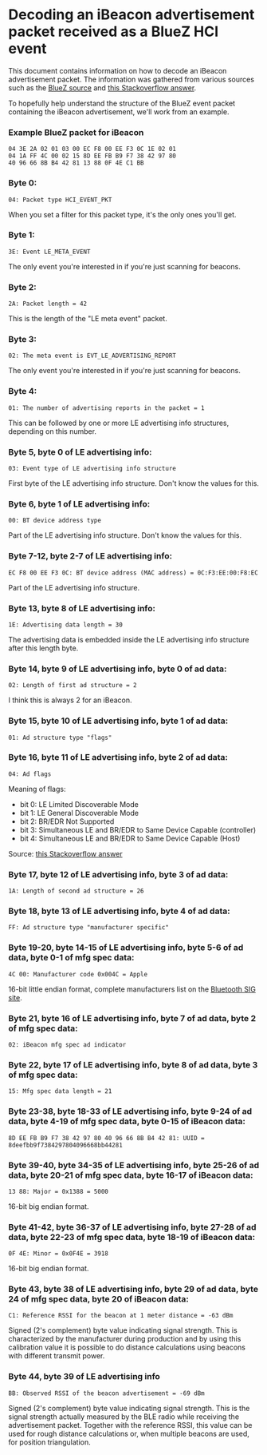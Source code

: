# Decoding an iBeacon advertisement packet received as a BlueZ HCI event

This document contains information on how to decode an iBeacon advertisement packet.  The information was gathered from various sources such as the [BlueZ source](http://www.bluez.org/download/) and [this Stackoverflow answer](http://stackoverflow.com/questions/18906988/what-is-the-ibeacon-bluetooth-profile/19040616#19040616).

To hopefully help understand the structure of the BlueZ event packet containing the iBeacon advertisement, we'll work from an example.

### Example BlueZ packet for iBeacon

```
04 3E 2A 02 01 03 00 EC F8 00 EE F3 0C 1E 02 01
04 1A FF 4C 00 02 15 8D EE FB B9 F7 38 42 97 80
40 96 66 8B B4 42 81 13 88 0F 4E C1 BB
```

### Byte 0:
```
04: Packet type HCI_EVENT_PKT
```

When you set a filter for this packet type, it's the only ones you'll get.

### Byte 1:
```
3E: Event LE_META_EVENT
```

The only event you're interested in if you're just scanning for beacons.

### Byte 2:
```
2A: Packet length = 42
```

This is the length of the "LE meta event" packet.

### Byte 3:
```
02: The meta event is EVT_LE_ADVERTISING_REPORT
```

The only event you're interested in if you're just scanning for beacons.

### Byte 4:
```
01: The number of advertising reports in the packet = 1
```

This can be followed by one or more LE advertising info structures,
depending on this number.

### Byte 5, byte 0 of LE advertising info:
```
03: Event type of LE advertising info structure
```

First byte of the LE advertising info structure. Don't know the values for
this.

### Byte 6, byte 1 of LE advertising info:
```
00: BT device address type
```

Part of the LE advertising info structure. Don't know the values for this.

### Byte 7-12, byte 2-7 of LE advertising info:
```
EC F8 00 EE F3 0C: BT device address (MAC address) = 0C:F3:EE:00:F8:EC
```

Part of the LE advertising info structure.

### Byte 13, byte 8 of LE advertising info:
```
1E: Advertising data length = 30
```

The advertising data is embedded inside the LE advertising info structure
after this length byte.

### Byte 14, byte 9 of LE advertising info, byte 0 of ad data:
```
02: Length of first ad structure = 2
```

I think this is always 2 for an iBeacon.

### Byte 15, byte 10 of LE advertising info, byte 1 of ad data:
```
01: Ad structure type "flags"
```

### Byte 16, byte 11 of LE advertising info, byte 2 of ad data:
```
04: Ad flags
```

Meaning of flags:
* bit 0: LE Limited Discoverable Mode
* bit 1: LE General Discoverable Mode
* bit 2: BR/EDR Not Supported
* bit 3: Simultaneous LE and BR/EDR to Same Device Capable (controller)
* bit 4: Simultaneous LE and BR/EDR to Same Device Capable (Host)

Source: [this Stackoverflow answer](http://stackoverflow.com/questions/18906988/what-is-the-ibeacon-bluetooth-profile/19040616#19040616)

### Byte 17, byte 12 of LE advertising info, byte 3 of ad data:
```
1A: Length of second ad structure = 26
```

### Byte 18, byte 13 of LE advertising info, byte 4 of ad data:
```
FF: Ad structure type "manufacturer specific"
```

### Byte 19-20, byte 14-15 of LE advertising info, byte 5-6 of ad data, byte 0-1 of mfg spec data:
```
4C 00: Manufacturer code 0x004C = Apple
```

16-bit little endian format, complete manufacturers list on the [Bluetooth SIG site](https://www.bluetooth.org/en-us/specification/assigned-numbers/company-identifiers).

### Byte 21, byte 16 of LE advertising info, byte 7 of ad data, byte 2 of mfg spec data:
```
02: iBeacon mfg spec ad indicator
```

### Byte 22, byte 17 of LE advertising info, byte 8 of ad data, byte 3 of mfg spec data:
```
15: Mfg spec data length = 21
```

### Byte 23-38, byte 18-33 of LE advertising info, byte 9-24 of ad data, byte 4-19 of mfg spec data, byte 0-15 of iBeacon data:
```
8D EE FB B9 F7 38 42 97 80 40 96 66 8B B4 42 81: UUID = 8deefbb9f7384297804096668bb44281
```

### Byte 39-40, byte 34-35 of LE advertising info, byte 25-26 of ad data, byte 20-21 of mfg spec data, byte 16-17 of iBeacon data:
```
13 88: Major = 0x1388 = 5000
```

16-bit big endian format.

### Byte 41-42, byte 36-37 of LE advertising info, byte 27-28 of ad data, byte 22-23 of mfg spec data, byte 18-19 of iBeacon data:
```
0F 4E: Minor = 0x0F4E = 3918
```

16-bit big endian format.

### Byte 43, byte 38 of LE advertising info, byte 29 of ad data, byte 24 of mfg spec data, byte 20 of iBeacon data:
```
C1: Reference RSSI for the beacon at 1 meter distance = -63 dBm
```

Signed (2's complement) byte value indicating signal strength.  This is characterized by the manufacturer during production and by using this calibration value it is possible to do distance calculations using beacons with different transmit power.

### Byte 44, byte 39 of LE advertising info
```
BB: Observed RSSI of the beacon advertisement = -69 dBm
```

Signed (2's complement) byte value indicating signal strength.  This is the signal strength actually measured by the BLE radio while receiving the advertisement packet.  Together with the reference RSSI, this value can be used for rough distance calculations or, when multiple beacons are used, for position triangulation.

